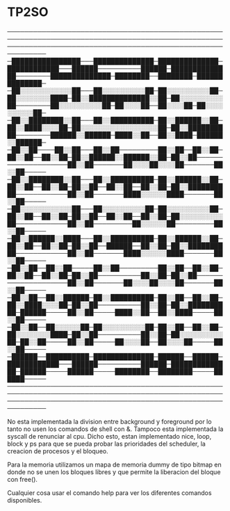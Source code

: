 # TP2SO

───────────────────────────────────────────────────────────────────────────────────────────────────────────────────────────────────────────────────────────────
─████████████████───██████████████─██████████████─████████████───██████──────────██████─██████████████────────██████████████─████████──████████─██████████████─
─██░░░░░░░░░░░░██───██░░░░░░░░░░██─██░░░░░░░░░░██─██░░░░░░░░████─██░░██████████████░░██─██░░░░░░░░░░██────────██░░░░░░░░░░██─██░░░░██──██░░░░██─██░░░░░░░░░░██─
─██░░████████░░██───██░░██████████─██░░██████░░██─██░░████░░░░██─██░░░░░░░░░░░░░░░░░░██─██░░██████████────────██████░░██████─████░░██──██░░████─██████░░██████─
─██░░██────██░░██───██░░██─────────██░░██──██░░██─██░░██──██░░██─██░░██████░░██████░░██─██░░██────────────────────██░░██───────██░░░░██░░░░██───────██░░██─────
─██░░████████░░██───██░░██████████─██░░██████░░██─██░░██──██░░██─██░░██──██░░██──██░░██─██░░██████████────────────██░░██───────████░░░░░░████───────██░░██─────
─██░░░░░░░░░░░░██───██░░░░░░░░░░██─██░░░░░░░░░░██─██░░██──██░░██─██░░██──██░░██──██░░██─██░░░░░░░░░░██────────────██░░██─────────██░░░░░░██─────────██░░██─────
─██░░██████░░████───██░░██████████─██░░██████░░██─██░░██──██░░██─██░░██──██████──██░░██─██░░██████████────────────██░░██───────████░░░░░░████───────██░░██─────
─██░░██──██░░██─────██░░██─────────██░░██──██░░██─██░░██──██░░██─██░░██──────────██░░██─██░░██────────────────────██░░██───────██░░░░██░░░░██───────██░░██─────
─██░░██──██░░██████─██░░██████████─██░░██──██░░██─██░░████░░░░██─██░░██──────────██░░██─██░░██████████─██████─────██░░██─────████░░██──██░░████─────██░░██─────
─██░░██──██░░░░░░██─██░░░░░░░░░░██─██░░██──██░░██─██░░░░░░░░████─██░░██──────────██░░██─██░░░░░░░░░░██─██░░██─────██░░██─────██░░░░██──██░░░░██─────██░░██─────
─██████──██████████─██████████████─██████──██████─████████████───██████──────────██████─██████████████─██████─────██████─────████████──████████─────██████─────
───────────────────────────────────────────────────────────────────────────────────────────────────────────────────────────────────────────────────────────────

No esta implementada la division entre background y foreground por lo tanto no usen los comandos de shell con &.
Tampoco esta implementada la syscall de renunciar al cpu.
Dicho esto, estan implementado nice, loop, block y ps para que se pueda probar las prioridades del scheduler, la creacion de procesos y el bloqueo.

Para la memoria utilizamos un mapa de memoria dummy de tipo bitmap en donde no se unen los bloques libres y que permite la liberacion del bloque con free().

Cualquier cosa usar el comando help para ver los diferentes comandos disponibles.